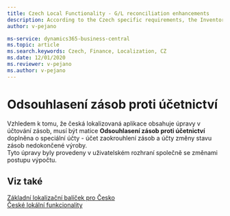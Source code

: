 ```yaml
---
title: Czech Local Functionality - G/L reconciliation enhancements 
description: According to the Czech specific requirements, the Inventory – G/L Reconciliation matrix form must into account take the Czech specific inventory posting Accounts.
author: v-pejano

ms-service: dynamics365-business-central
ms.topic: article
ms.search.keywords: Czech, Finance, Localization, CZ
ms.date: 12/01/2020
ms.reviewer: v-pejano
ms.author: v-pejano
---
```


# Odsouhlasení zásob proti účetnictví

Vzhledem k tomu, že česká lokalizovaná aplikace obsahuje úpravy v účtování zásob, musí být matice **Odsouhlasení zásob proti účetnictví** doplněna o speciální účty - účet zaokrouhlení zásob a účty změny stavu zásob nedokončené výroby.  
Tyto úpravy byly provedeny v uživatelském rozhraní společně se změnami postupu výpočtu.

## Viz také

[Základní lokalizační balíček pro Česko](ui-extensions-core-localization-pack-cz.md)  
[České lokální funkcionality](czech-local-functionality.md)  
